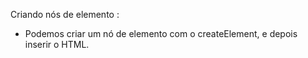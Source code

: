 Criando nós de elemento :

- Podemos criar um nó de elemento com o createElement, e depois inserir o HTML.